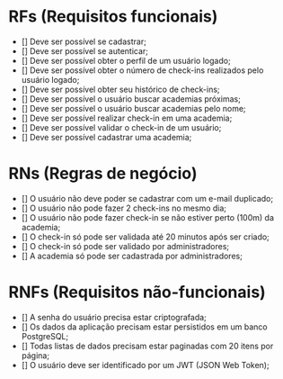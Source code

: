 # RFs (Requisitos funcionais)
- [] Deve ser possível se cadastrar;
- [] Deve ser possível se autenticar;
- [] Deve ser possível obter o perfil de um usuário logado;
- [] Deve ser possível obter o número de check-ins realizados pelo usuário logado;
- [] Deve ser possível obter seu histórico de check-ins;
- [] Deve ser possível o usuário buscar academias próximas;
- [] Deve ser possível o usuário buscar academias pelo nome;
- [] Deve ser possível realizar check-in em uma academia;
- [] Deve ser possível validar o check-in de um usuário;
- [] Deve ser possível cadastrar uma academia;
# RNs (Regras de negócio)
- [] O usuário não deve poder se cadastrar com um e-mail duplicado;
- [] O usuário não pode fazer 2 check-ins no mesmo dia;
- [] O usuário não pode fazer check-in se não estiver perto (100m) da academia;
- [] O check-in só pode ser validada até 20 minutos após ser criado;
- [] O check-in só pode ser validado por administradores;
- [] A academia só pode ser cadastrada por administradores;
# RNFs (Requisitos não-funcionais)
 - [] A senha do usuário precisa estar criptografada;
 - [] Os dados da aplicação precisam estar persistidos em um banco PostgreSQL;
 - [] Todas listas de dados precisam estar paginadas com 20 itens por página;
 - [] O usuário deve ser identificado por um JWT (JSON Web Token);